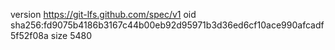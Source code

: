version https://git-lfs.github.com/spec/v1
oid sha256:fd9075b4186b3167c44b00eb92d95971b3d36ed6cf10ace990afcadf5f52f08a
size 5480
